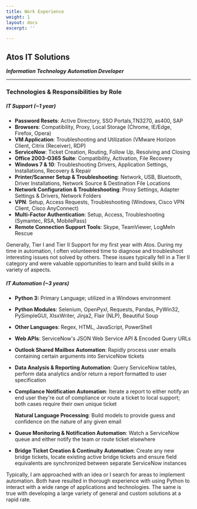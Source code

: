 ```yaml
---
title: Work Experience
weight: 1
layout: docs
excerpt: ''

---
```

## **Atos IT Solutions**

**_Information Technology Automation Developer_**

<hr>

### Technologies & Responsibilities by Role

##### **_IT Support (\~1 year)_**

* **Password Resets**: Active Directory, SSO Portals,TN3270, as400, SAP
* **Browsers**: Compatibility, Proxy, Local Storage (Chrome, IE/Edge, Firefox, Opera)
* **VM Application**: Troubleshooting and Utilization (VMware Horizon Client, Citrix (Receiver), RDP)
* **ServiceNow**: Ticket Creation, Routing, Follow Up, Resolving and Closing
* **Office 2003-O365 Suite**: Compatibility, Activation, File Recovery
* **Windows 7 & 10**: Troubleshooting Drivers, Application Settings, Installations, Recovery & Repair
* **Printer/Scanner Setup & Troubleshooting**: Network, USB, Bluetooth, Driver Installations, Network Source & Destination File Locations
* **Network Configuration & Troubleshooting**: Proxy Settings, Adapter Settings & Drivers, Network Folders
* **VPN**: Setup, Access Requests, Troubleshooting (Windows, Cisco VPN Client, Cisco AnyConnect)
* **Multi-Factor Authentication**: Setup, Access, Troubleshooting (Symantec, RSA, MobilePass)
* **Remote Connection Support Tools**: Skype, TeamViewer, LogMeIn Rescue

Generally, Tier I and Tier II Support for my first year with Atos. During my time in automation, I often volunteered time to diagnose and troubleshoot interesting issues not solved by others. These issues typically fell in a Tier II category and were valuable opportunities to learn and build skills in a variety of aspects.

##### **_IT Automation (\~3 years)_**

* **Python 3:** Primary Language; utilized in a Windows environment
* **Python Modules**: Selenium, OpenPyxl, Requests, Pandas, PyWin32, PySimpleGUI, XlsxWriter, Jinja2, Flair (NLP), Beautiful Soup
* **Other Languages**: Regex, HTML, JavaScript, PowerShell
* **Web APIs**: ServiceNow's JSON Web Service API & Encoded Query URLs
* **Outlook Shared Mailbox Automation**: Rapidly process user emails containing certain arguments into ServiceNow tickets
* **Data Analysis & Reporting Automation**: Query ServiceNow tables, perform data analytics and/or return a report formatted to user specification
* **Compliance Notification Automation**: Iterate a report to either notify an end user they're out of compliance or route a ticket to local support; both cases require their own unique ticket 

  **Natural Language Processing**: Build models to provide guess and confidence on the nature of any given email
* **Queue Monitoring & Notification Automation**: Watch a ServiceNow queue and either notify the team or route ticket elsewhere
* **Bridge Ticket Creation & Continuity Automation**: Create any new bridge tickets, locate existing active bridge tickets and ensure field equivalents are synchronized between separate ServiceNow instances

Typically, I am approached with an idea or I search for areas to implement automation. Both have resulted in thorough experience with using Python to interact with a wide range of applications and technologies. The same is true with developing a large variety of general and custom solutions at a rapid rate.

### 